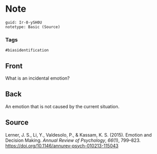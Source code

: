 # Note
```
guid: Ir-0-ySH0U
notetype: Basic (Source)
```

### Tags
```
#biasidentification
```

## Front
What is an incidental emotion?

## Back
An emotion that is not caused by the current situation.

## Source

<div>Lerner, J. S., Li, Y., Valdesolo, P., & Kassam, K. S. (2015). Emotion and Decision Making. <i>Annual Review of Psychology</i>, <i>66</i>(1), 799–823. <a href="https://doi.org/10.1146/annurev-psych-010213-115043">https://doi.org/10.1146/annurev-psych-010213-115043</a>
</div>

